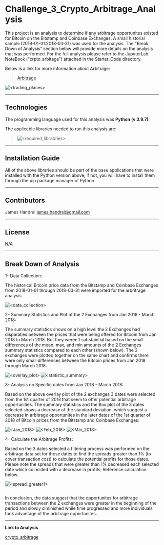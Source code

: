 # Challenge_3_Crypto_Arbitrage_Analysis
This project is an analysis to determine if any arbitrage opportunites existed for Bitcoin on the Bitstamp and Coinbase Exchanges. A small historial sample (2018-01-01:2018-03-31) was used for the analysis. The "Break Down of Analysis" section below will provide more details on the analysis that was performed. For the full analysis please refer to the JupyterLab NoteBook ("crpto_arbitage") attached in the Starter_Code directory. 

Below is a link for more information about Arbitrage:
 
 >[Arbitrage](https://www.investopedia.com/terms/a/arbitrage.asp#:~:text=The%20standard%20definition%20of%20arbitrage%20involves%20buying%20and,also%20sometimes%20used%20to%20describe%20other%20trading%20activities.)

![<trading_places>](./Images/trading_places.png)

---
## Technologies
The programming language used for this analysis was **Python (v 3.9.7)**.

The applicable libraries needed to run this analysis are:

>![<required_librabries>](./Images/required_libraries.png)



---

## Installation Guide

All of the above libraries should be part of the base applications that were installed with the Python version above; if not, you will have to install them through the pip package manager of Python.



---

## Contributors

James Handral
james.handral@gmail.com


---

## License

N/A

---

## Break Down of Analysis

1- Data Collection:

The historical Bitcoin price data from the Bitstamp and Coinbase Exchanges from 2018-01-01 through 2018-03-31 were imported for the arbritrage analysis.

![<data_collection>](./Images/data_collection.png)



2- Summary Statistics and Plot of the 2 Exchanges from Jan 2018 - March 2018:

The summary statistics shows on a high level the 2 Exchanges had disparaties between the prices that were being offered for Bitcoin from Jan 2018 to March 2018. But they weren't substaintial based on the small differences of the mean, max, and min amounts of the 2 Exchanges summary statistics compared to each other (shown below). The 2 exchanges were plotted together on the same chart and confirms there were only small differences between the Bitcoin prices from Jan 2018 through March 2018: 


 ![<overlay_plot>](./Images/overlay_plot.png)
![<statistic_summary>](./Images/statistic_summary.png)


3- Analysis on Specific dates from Jan 2018 - March 2018:

Based on the above overlay plot of the 2 exchanges 3 dates were selected from the 1st quarter of 2018 that seem to offer potential arbitrage opportunities. The summary statistics and the Box plot of the 3 dates selected shows a decrease of the standard deviation, which suggest a decrease in arbitrage opportunites in the later dates of the 1st quarter of 2018 of Bitcoin prices from the Bitstamp and Coinbase Exchanges:


![<Jan_2018>](./Images/Jan_2018.png)
![<Feb_2018>](./Images/Feb_2018.png)
![<Mar_2018>](./Images/Mar_2018.png)

4- Calculate the Arbitrage Profits:

Based on the 3 dates selected a filtering process was performed on the arbitrage data set for those dates to find the spreads greater than 1% (to cover transaction cost) to calculate the potential profits for those dates. Please note the spreads that were greater than 1% decreased each selected date which coincided with a decrease in profits; Reference calculation below:

![<spread_greater1>](./Images/spread_greater1.png)

![<profits>](./Images/profits.png)



In conclusion, the data suggest that the opportunites for arbitrage transactions between the 2 exchanges were greater in the beginning of the period and slowly diminished while time progressed and more individuals took advantage of the arbitrage opportunites.


---
**Link to Analysis**

[crypto_arbitrage](./Starter_Code(2)/Starter_Code/crypto_arbitrage.ipynb)

